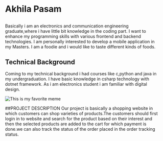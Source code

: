 # Akhila Pasam
## 
Basically i am an electronics and communication engineering graduate,where i have little bit knowledge in the coding part.
I want to enhance my programming skills with various frontend and backend technologies.
I am personally interested to develop a mobile application in my Masters.
I am a foodie and i would like to taste different kinds of foods.
## Technical Background
Coming to my technical background i had courses like c,python and java in my undergraduation.
I have basic knowledge in csharp technology with dotnet framework.
As i am electronics student i am familiar with digital design.

![This is my favorite meme](https://www.liveabout.com/thmb/hscG6lGOZeu4SFqvOqtE0C_2XZs=/837x640/filters:no_upscale():max_bytes(150000):strip_icc()/BFF27-5ac2f4b38023b9003671cb46.jpg)

##PROJECT DESCRIPTION
Our project is basically a shopping website in which customers can shop varieties of products.The customers should first login in to website and search for the product based on their interest and then the selected products are added to the cart for which payment is done.we can also track the status of the order placed in the order tracking status.